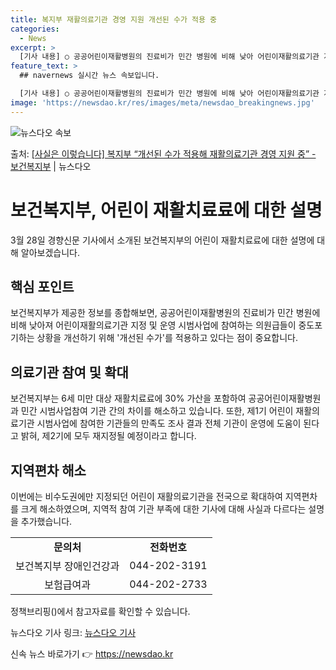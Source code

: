 ```yaml
---
title: 복지부 재활의료기관 경영 지원 개선된 수가 적용 중
categories:
  - News
excerpt: >
  [기사 내용] ○ 공공어린이재활병원의 진료비가 민간 병원에 비해 낮아 어린이재활의료기관 지정운영 시범사업에 …
feature_text: >
  ## navernews 실시간 뉴스 속보입니다.

  [기사 내용] ○ 공공어린이재활병원의 진료비가 민간 병원에 비해 낮아 어린이재활의료기관 지정운영 시범사업에 …
image: 'https://newsdao.kr/res/images/meta/newsdao_breakingnews.jpg'
---
```


![뉴스다오 속보](https://newsdao.kr/res/images/meta/newsdao_breakingnews.jpg)

<p>출처: <a href="https://newsdao.kr/3464" rel="dofollow">[사실은 이렇습니다] 복지부 “개선된 수가 적용해 재활의료기관 경영 지원 중” - 보건복지부</a> | 뉴스다오</p>

<h1>보건복지부, 어린이 재활치료료에 대한 설명</h1>

<p data-ke-size="size16">3월 28일 경향신문 기사에서 소개된 보건복지부의 어린이 재활치료료에 대한 설명에 대해 알아보겠습니다.</p>

<h2 data-ke-size="size26">핵심 포인트</h2>

<p data-ke-size="size16">보건복지부가 제공한 정보를 종합해보면, 공공어린이재활병원의 진료비가 민간 병원에 비해 낮아져 어린이재활의료기관 지정 및 운영 시범사업에 참여하는 의원급들이 중도포기하는 상황을 개선하기 위해 '개선된 수가'를 적용하고 있다는 점이 중요합니다.</p>

<h2 data-ke-size="size26">의료기관 참여 및 확대</h2>

<p data-ke-size="size16">보건복지부는 6세 미만 대상 재활치료료에 30% 가산을 포함하여 공공어린이재활병원과 민간 시범사업참여 기관 간의 차이를 해소하고 있습니다. 또한, 제1기 어린이 재활의료기관 시범사업에 참여한 기관들의 만족도 조사 결과 전체 기관이 운영에 도움이 된다고 밝혀, 제2기에 모두 재지정될 예정이라고 합니다.</p>

<h2 data-ke-size="size26">지역편차 해소</h2>

<p data-ke-size="size16">이번에는 비수도권에만 지정되던 어린이 재활의료기관을 전국으로 확대하여 지역편차를 크게 해소하였으며, 지역적 참여 기관 부족에 대한 기사에 대해 사실과 다르다는 설명을 추가했습니다.</p>

<table>
	<tr>
		<td style="text-align: center; height: 17px;"><b>문의처</b></td>
		<td style="text-align: center; height: 17px;"><b>전화번호</b></td>
	</tr>
	<tr>
		<td style="text-align: center; height: 17px;">보건복지부 장애인건강과</td>
		<td style="text-align: center; height: 17px;">044-202-3191</td>
	</tr>
	<tr>
		<td style="text-align: center; height: 17px;">보험급여과</td>
		<td style="text-align: center; height: 17px;">044-202-2733</td>
	</tr>
</table>

<p data-ke-size="size16">정책브리핑()에서 참고자료를 확인할 수 있습니다.</p>

<p data-ke-size="size16">뉴스다오 기사 링크: <a href="https://newsdao.kr/3464">뉴스다오 기사</a></p> 

신속 뉴스 바로가기 👉 <a href="https://newsdao.kr" rel="dofollow">https://newsdao.kr</a>


